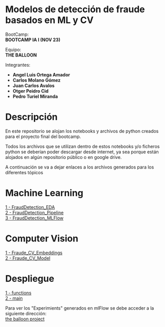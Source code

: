 # Modelos de detección de fraude basados en ML y CV


BootCamp:  
**BOOTCAMP IA I (NOV 23)**


Equipo:   
**THE BALLOON**


Integrantes:    
- **Angel Luis Ortega Amador**
- **Carlos Molano Gómez**
- **Juan Carlos Avalos**
- **Otger Peidro Cid**
- **Pedro Turiel Miranda**

# Descripción

En este repositorio se alojan los notebooks y archivos de python creados para el proyecto final del bootcamp.

Todos los archivos que se utilizan dentro de estos notebooks y/o ficheros python se deberían poder descargar desde internet, ya sea porque están alojados en algún repositorio público o en google drive.

A continuación se va a dejar enlaces a los archivos generados para los diferentes tópicos     


# Machine Learning

[1 - FraudDetection_EDA](./FraudDetection_EDA.ipynb)        
[2 - FraudDetection_Pipeline](./FraudDetection_Pipeline.ipynb)       
[3 - FraudDetection_MLFlow](./FraudDetection_MLFlow.ipynb)     



# Computer Vision
[1 - Fraude_CV_Embeddings](./Fraude_CV_Embeddings.ipynb)      
[2 - Fraude_CV_Model](./Fraude_CV_Model.ipynb)        



# Despliegue
[1 - functions](./functions.py)       
[2 - main](./main.py)       


Para ver los "Experimients" generados en mlFlow se debe acceder a la siguiente dirección:    
[the balloon project](https://the-balloon-project.com/)

